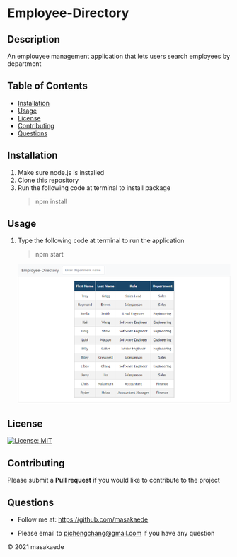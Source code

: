 # Employee-Directory

## Description
An emplouyee management application that lets users search employees by department

## Table of Contents
* [Installation](#Installation)
* [Usage](#Usage)
* [License](#License)
* [Contributing](#Contributing)
* [Questions](#Questions)

## Installation
1.	Make sure node.js is installed
2.  Clone this repository
3.  Run the following code at terminal to install package
    > npm install

## Usage
1.	Type the following code at terminal to run the application
	>  npm start
    <img src=assets/Employee-Directory.png alt="Employee-Directory">

## License
[![License: MIT](https://img.shields.io/badge/License-MIT-yellow.svg)](https://opensource.org/licenses/MIT)

## Contributing
Please submit a **Pull request** if you would like to contribute to the project

## Questions
* Follow me at: <a href="https://github.com/masakaede" target="_blank">https://github.com/masakaede</a>

* Please email to pichengchang@gmail.com if you have any question

© 2021 masakaede